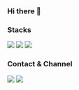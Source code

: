 ### Hi there 👋

### Stacks
<img src="https://img.shields.io/badge/JavaScript-F7DF1E?style=flat-square&logo=JavaScript&logoColor=black">

<img src="https://img.shields.io/badge/HTML5-E34F26?style=flat-square&logo=HTML5&logoColor=white">
<img src="https://img.shields.io/badge/CSS3-1572B6?style=flat-square&logo=CSS3&logoColor=white">

### Contact & Channel
<img src="https://img.shields.io/badge/Instagram-E4405F?style=flat-square&logo=Instagram&logoColor=white" herf="https://www.instagram.com/jeontaehyun0203/">
<img src="https://img.shields.io/badge/Mail-EA4335?style=flat-square&logo=Gmail&logoColor=white" mailto:jeontaehyun0203@gmail.com">

